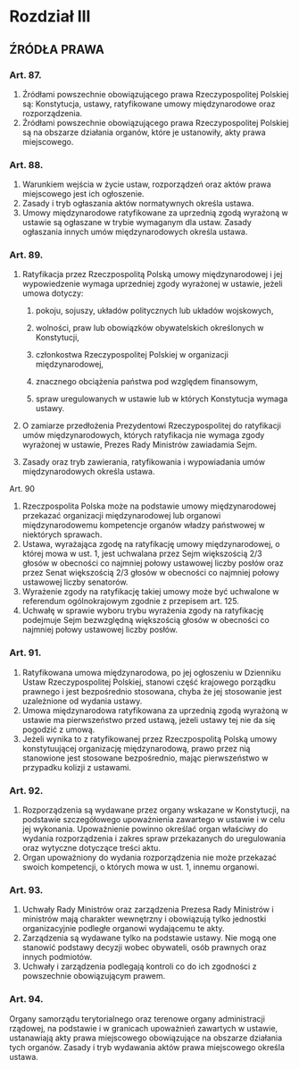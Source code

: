

# Rozdział III
## ŹRÓDŁA PRAWA


### Art. 87.

1.  Źródłami powszechnie obowiązującego prawa Rzeczypospolitej
    Polskiej są: Konstytucja, ustawy, ratyfikowane umowy
    międzynarodowe oraz rozporządzenia.
2.  Źródłami powszechnie obowiązującego prawa Rzeczypospolitej
    Polskiej są na obszarze działania organów, które je ustanowiły,
    akty prawa miejscowego.


### Art. 88.

1.  Warunkiem wejścia w życie ustaw, rozporządzeń oraz aktów prawa
    miejscowego jest ich ogłoszenie.
2.  Zasady i tryb ogłaszania aktów normatywnych określa ustawa.
3.  Umowy międzynarodowe ratyfikowane za uprzednią zgodą wyrażoną w
    ustawie są ogłaszane w trybie wymaganym dla ustaw. Zasady
    ogłaszania innych umów międzynarodowych określa ustawa.


### Art. 89.

1.  Ratyfikacja przez Rzeczpospolitą Polską umowy międzynarodowej i
    jej wypowiedzenie wymaga uprzedniej zgody wyrażonej w ustawie,
    jeżeli umowa dotyczy:

    1. pokoju, sojuszy, układów politycznych lub układów wojskowych,

    2. wolności, praw lub obowiązków obywatelskich określonych w
    Konstytucji,

    3. członkostwa Rzeczypospolitej Polskiej w organizacji międzynarodowej,

    4. znacznego obciążenia państwa pod względem finansowym,

    5. spraw uregulowanych w ustawie lub w których Konstytucja wymaga
    ustawy.

2.  O zamiarze przedłożenia Prezydentowi Rzeczypospolitej do
    ratyfikacji umów międzynarodowych, których ratyfikacja nie wymaga
    zgody wyrażonej w ustawie, Prezes Rady Ministrów zawiadamia Sejm.
3.  Zasady oraz tryb zawierania, ratyfikowania i wypowiadania umów
    międzynarodowych określa ustawa.

Art. 90

1.  Rzeczpospolita Polska może na podstawie umowy międzynarodowej
    przekazać organizacji międzynarodowej lub organowi
    międzynarodowemu kompetencje organów władzy państwowej w
    niektórych sprawach.
2.  Ustawa, wyrażająca zgodę na ratyfikację umowy międzynarodowej, o
    której mowa w ust. 1, jest uchwalana przez Sejm większością 2/3
    głosów w obecności co najmniej połowy ustawowej liczby posłów oraz
    przez Senat większością 2/3 głosów w obecności co najmniej połowy
    ustawowej liczby senatorów.
3.  Wyrażenie zgody na ratyfikację takiej umowy może być uchwalone w
    referendum ogólnokrajowym zgodnie z przepisem art. 125.
4.  Uchwałę w sprawie wyboru trybu wyrażenia zgody na ratyfikację
    podejmuje Sejm bezwzględną większością głosów w obecności co
    najmniej połowy ustawowej liczby posłów.


### Art. 91.

1.  Ratyfikowana umowa międzynarodowa, po jej ogłoszeniu w Dzienniku
    Ustaw Rzeczypospolitej Polskiej, stanowi część krajowego porządku
    prawnego i jest bezpośrednio stosowana, chyba że jej stosowanie
    jest uzależnione od wydania ustawy.
2.  Umowa międzynarodowa ratyfikowana za uprzednią zgodą wyrażoną w
    ustawie ma pierwszeństwo przed ustawą, jeżeli ustawy tej nie da
    się pogodzić z umową.
3.  Jeżeli wynika to z ratyfikowanej przez Rzeczpospolitą Polską umowy
    konstytuującej organizację międzynarodową, prawo przez nią
    stanowione jest stosowane bezpośrednio, mając pierwszeństwo w
    przypadku kolizji z ustawami.


### Art. 92.

1.  Rozporządzenia są wydawane przez organy wskazane w Konstytucji, na
    podstawie szczegółowego upoważnienia zawartego w ustawie i w celu
    jej wykonania. Upoważnienie powinno określać organ właściwy do
    wydania rozporządzenia i zakres spraw przekazanych do uregulowania
    oraz wytyczne dotyczące treści aktu.
2.  Organ upoważniony do wydania rozporządzenia nie może przekazać
    swoich kompetencji, o których mowa w ust. 1, innemu organowi.


### Art. 93.

1.  Uchwały Rady Ministrów oraz zarządzenia Prezesa Rady Ministrów i
    ministrów mają charakter wewnętrzny i obowiązują tylko jednostki
    organizacyjnie podległe organowi wydającemu te akty.
2.  Zarządzenia są wydawane tylko na podstawie ustawy. Nie mogą one
    stanowić podstawy decyzji wobec obywateli, osób prawnych oraz
    innych podmiotów.
3.  Uchwały i zarządzenia podlegają kontroli co do ich zgodności z
    powszechnie obowiązującym prawem.


### Art. 94.

Organy samorządu terytorialnego oraz terenowe organy administracji
rządowej, na podstawie i w granicach upoważnień zawartych w ustawie,
ustanawiają akty prawa miejscowego obowiązujące na obszarze działania
tych organów. Zasady i tryb wydawania aktów prawa miejscowego określa
ustawa.
